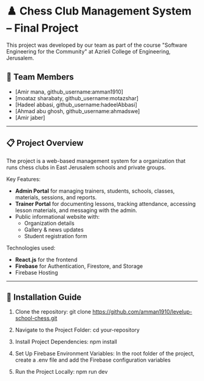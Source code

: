 # ♟️ Chess Club Management System – Final Project

This project was developed by our team as part of the course "Software Engineering for the Community" at Azrieli College of Engineering, Jerusalem.

## 👥 Team Members
- [Amir mana, github_username:amman1910]  
- [moataz sharabaty, github_username:motazshar]  
- [Hadeel abbasi, github_username:hadeelAbbasi]  
- [Ahmad abu ghosh, github_username:ahmadswe]  
- [Amir jaber]  



---

## 📋 Project Overview

The project is a web-based management system for a organization that runs chess clubs in East Jerusalem schools and private groups.

Key Features:
- **Admin Portal** for managing trainers, students, schools, classes, materials, sessions, and reports.
- **Trainer Portal** for documenting lessons, tracking attendance, accessing lesson materials, and messaging with the admin.
- Public informational website with:
  - Organization details  
  - Gallery & news updates  
  - Student registration form  

Technologies used:
- **React.js** for the frontend
- **Firebase** for Authentication, Firestore, and Storage
- Firebase Hosting

---

## 🚀 Installation Guide

1) Clone the repository:
git clone https://github.com/amman1910/levelup-school-chess.git

2) Navigate to the Project Folder:
cd your-repository

3) Install Project Dependencies:
npm install

4) Set Up Firebase Environment Variables:
In the root folder of the project, create a .env file and add the Firebase configuration variables

5) Run the Project Locally:
npm run dev
